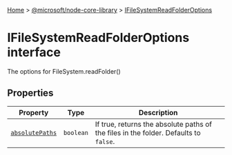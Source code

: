 [Home](./index) &gt; [@microsoft/node-core-library](./node-core-library.md) &gt; [IFileSystemReadFolderOptions](./node-core-library.ifilesystemreadfolderoptions.md)

# IFileSystemReadFolderOptions interface

The options for FileSystem.readFolder()

## Properties

|  Property | Type | Description |
|  --- | --- | --- |
|  [`absolutePaths`](./node-core-library.ifilesystemreadfolderoptions.absolutepaths.md) | `boolean` | If true, returns the absolute paths of the files in the folder. Defaults to `false`<!-- -->. |

